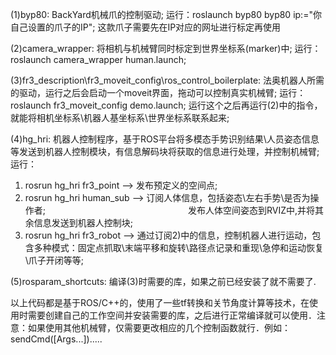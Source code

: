 (1)byp80:
BackYard机械爪的控制驱动;
运行：roslaunch byp80 byp80 ip:="你自己设置的爪子的IP";
这款爪子需要先在IP对应的网址进行标定再使用

(2)camera_wrapper:
将相机与机械臂同时标定到世界坐标系(marker)中;
运行：roslaunch camera_wrapper human.launch;

(3)fr3_description\fr3_moveit_config\ros_control_boilerplate:
法奥机器人所需的驱动，运行之后会启动一个moveit界面，拖动可以控制真实机械臂;
运行：roslaunch fr3_moveit_config demo.launch;
运行这个之后再运行(2)中的指令，就能将相机坐标系\机器人基坐标系\世界坐标系联系起来;

(4)hg_hri:
机器人控制程序，基于ROS平台将多模态手势识别结果\人员姿态信息等发送到机器人控制模块，有信息解码块将获取的信息进行处理，并控制机械臂;
运行：
1) rosrun hg_hri fr3_point  --> 发布预定义的空间点;
2) rosrun hg_hri human_sub  --> 订阅人体信息，包括姿态\左右手势\是否为操作者;
　　　　　　　　　　　　　　　　发布人体空间姿态到RVIZ中,并将其余信息发送到机器人控制块;
3) rosrun hg_hri fr3_robot  --> 通过订阅2)中的信息，控制机器人进行运动，包含多种模式：固定点抓取\末端平移和旋转\路径点记录和重现\急停和运动恢复\爪子开闭等等;

(5)rosparam_shortcuts:
编译(3)时需要的库，如果之前已经安装了就不需要了.

以上代码都是基于ROS/C++的，使用了一些tf转换和关节角度计算等技术，在使用时需要创建自己的工作空间并安装需要的库，之后进行正常编译就可以使用．注意：如果使用其他机械臂，仅需要更改相应的几个控制函数就行．例如：sendCmd([Args...]).....


